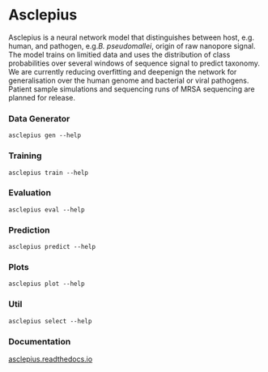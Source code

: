 # Asclepius

Asclepius is a neural network model that distinguishes between host, e.g. human, and pathogen, e.g.*B. pseudomallei*, origin of raw nanopore signal. The model trains on limitied data and uses the distribution of class probabilities over several windows of sequence signal to predict taxonomy. We are currently reducing overfitting and deepenign the network for generalisation over the human genome and bacterial or viral pathogens. Patient sample simulations and sequencing runs of MRSA sequencing are planned for release.

### Data Generator

`asclepius gen --help`

### Training 

`asclepius train --help`

### Evaluation

`asclepius eval --help`

### Prediction

`asclepius predict --help`

### Plots

`asclepius plot --help`

### Util

`asclepius select --help`

### Documentation

[asclepius.readthedocs.io](https://asclepius.readthedocs.io)
